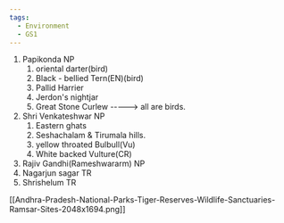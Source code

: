 ```yaml
---
tags:
  - Environment
  - GS1
---
```

1. Papikonda NP
	1. oriental darter(bird)
	2. Black - bellied Tern(EN)(bird)
	3. Pallid Harrier
	4. Jerdon's nightjar
	5. Great Stone Curlew -----> all are birds.
2. Shri Venkateshwar NP
	1. Eastern ghats
	2. Seshachalam &  Tirumala hills.
	3. yellow throated Bulbull(Vu)
	4. White backed Vulture(CR)
3. Rajiv Gandhi(Rameshwararm) NP
4. Nagarjun sagar TR
5. Shrishelum TR

[[Andhra-Pradesh-National-Parks-Tiger-Reserves-Wildlife-Sanctuaries-Ramsar-Sites-2048x1694.png]]
